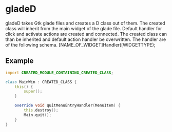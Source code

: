 gladeD
======

gladeD takes Gtk glade files and creates a D class out of them. The created
class will inherit from the main widget of the glade file. Default handler for
click and activate actions are created and connected. The created class can
than be inherited and default action handler be overwritten. The handler are
of the following schema. [NAME_OF_WIDGET]Handler([WIDGETTYPE);

Example
-------

```d
import CREATED_MODULE_CONTAINING_CREATED_CLASS;

class MainWin : CREATED_CLASS {
	this() {
		super();
	}

	override void quitMenuEntryHandler(MenuItem) {
		this.destroy();
		Main.quit();
	}
}
```
